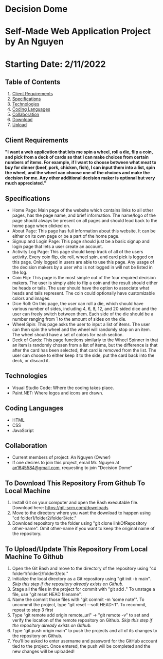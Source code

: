 # Decision Dome
# Self-Made Web Application Project by An Nguyen
# Starting Date: 2/11/2022

## Table of Contents
1. [Client Requirements](#client-requirements)
2. [Specifications](#specifications)
3. [Technologies](#technologies)
4. [Coding Languages](#coding-languages)
5. [Collaboration](#collaboration) 
6. [Download](#download)
7. [Upload](#upload)

<a name="client-requirements"></a>
## Client Requirements
**"I want a web application that lets me spin a wheel, roll a die, flip a coin, and pick from a deck of cards so that I can make choices from certain numbers of items. For example, if I want to choose between what meat to buy for dinner (beef, pork, chicken, fish), I can input them into a list, spin the wheel, and the wheel can choose one of the choices and make the decision for me. Any other additional decision maker is optional but very much appreciated."**

<a name="specifications"></a>
## Specifications
- Home Page: Main page of the website which contains links to all other pages, has the page name, and brief information. The name/logo of the page should always be present on all pages and should lead back to the home page when clicked on.
- About Page: This page has full information about this website. It can be either on its own page or be a part of the home page.
- Signup and Login Page: This page should just be a basic signup and login page that lets a user create an account. 
- Activity Log Page: This page should keep track of all of the users activity. Every coin flip, die roll, wheel spin, and card pick is logged on this page. Only logged in users are able to use this page. Any usage of the decision makers by a user who is not logged in will not be listed in the log.
- Coin Flip: This page is the most simple out of the four required decision makers. The user is simply able to flip a coin and the result should either be heads or tails. The user should have the option to associate what heads and tails represent. The coin could optionally have customizable colors and images.
- Dice Roll: On this page, the user can roll a die, which should have various number of sides, including 4, 6, 8, 12, and 20 sided dice and the user can freely switch between them. Each side of the die should be a number ranging from 1 to the amount of sides on the die.
- Wheel Spin: This page asks the user to input a list of items. The user can then spin the wheel and the wheel will randomly stop on an item. The wheel should have a set of colors for each section. 
- Deck of Cards: This page functions similarly to the Wheel Spinner in that an item is randomly chosen from a list of items, but the difference is that after the card has been selected, that card is removed from the list. The user can choose to either keep it to the side, put the card back into the deck, or discard it.

<a name="technologies"></a>
## Technologies
- Visual Studio Code: Where the coding takes place.
- Paint.NET: Where logos and icons are drawn.

<a name="coding-languages"></a>
## Coding Languages
- HTML
- CSS
- JavaScript

<a name="collaboration"></a>
## Collaboration
- Current members of project: An Nguyen (Owner)
- If one desires to join this project, email Mr. Nguyen at an1645584@gmail.com, requesting to join "Decision Dome"

<a name="download"></a>
## To Download This Repository From Github To Local Machine
1. Install Git on your computer and open the Bash executable file. Download here: https://git-scm.com/downloads
2. Move to the directory where you want the download to happen using "cd folder1/folder2/folder3/etc."
3. Download repository to the folder using "git clone linkOfRepository other-name". Omit other-name if you want to keep the original name of the repository.

<a name="upload"></a>
## To Upload/Update This Repository From Local Machine To Github
1. Open the Git Bash and move to the directory of the repository using "cd folder1/folder2/folder3/etc."
2. Initialize the local directory as a Git repository using "git init -b main". *Skip this step if the repository already exists on Github.*
3. Stage all the files in the project for commit with "git add ." To unstage a file, use "git reset HEAD filename".
4. Name the commit those files with "git commit -m 'some note'". To uncommit the project, type "git reset --soft HEAD~1". To recommit, repeat to step 3 first
5. Type "git remote add origin remote_url" -> "git remote -v" to set and verify the location of the remote repository on Github. *Skip this step if the repository already exists on Github.*
6. Type "git push origin main" to push the projects and all of its changes to the repository on Github.
7. You'll be asked to enter username and password for the GitHub account tied to the project. Once entered, the push will be completed and the new changes will be uploaded!

